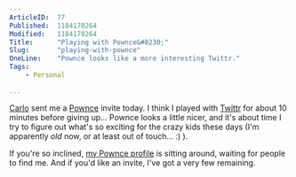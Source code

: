 ```yaml
---
ArticleID:  77
Published:  1184170264
Modified:   1184170264
Title:      "Playing with Pownce&#8230;"
Slug:       "playing-with-pownce"
OneLine:    "Pownce looks like a more interesting Twittr."
Tags:       
    - Personal

...
```

[Carlo][] sent me a [Pownce][] invite today.  I think I played with [Twittr][] for about 10 minutes before giving up... Pownce looks a little nicer, and it's about time I try to figure out what's so exciting for the crazy kids these days (I'm apparently _old_ now, or at least out of touch... :) ).

If you're so inclined, [my Pownce profile][profile] is sitting around, waiting for people to find me.  And if you'd like an invite, I've got a very few remaining.

[carlo]: http://carlo.zottmann.org/
[pownce]: http://pownce.com/
[profile]: http://pownce.com/mikewest/
[twittr]: http://twittr.com/